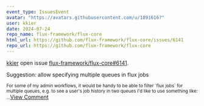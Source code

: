 ```yaml
---
event_type: IssuesEvent
avatar: "https://avatars.githubusercontent.com/u/1891616?"
user: kkier
date: 2024-07-24
repo_name: flux-framework/flux-core
html_url: https://github.com/flux-framework/flux-core/issues/6141
repo_url: https://github.com/flux-framework/flux-core
---
```


<a href='https://github.com/kkier' target='_blank'>kkier</a> open issue <a href='https://github.com/flux-framework/flux-core/issues/6141' target='_blank'>flux-framework/flux-core#6141</a>.

<p>Suggestion: allow specifying multiple queues in flux jobs</p><small>For some of my admin workflows, it would be handy to be able to filter `flux jobs` for multiple queues, e.g. to see a user's job history in two queues I'd like to use something like:...</small><a href='https://github.com/flux-framework/flux-core/issues/6141' target='_blank'>View Comment</a>
